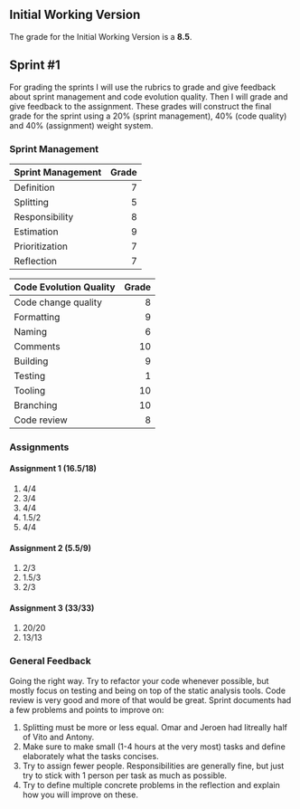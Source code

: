 ## Initial Working Version
The grade for the Initial Working Version is a **8.5**.

## Sprint #1
For grading the sprints I will use the rubrics to grade and give feedback about sprint management and code evolution quality. Then I will grade and give feedback to the assignment. These grades will construct the final grade for the sprint using a 20% (sprint management), 40% (code quality) and 40% (assignment) weight system.

### Sprint Management

|Sprint Management | Grade |
|---|---:|
Definition |  7
Splitting |  5
Responsibility |  8
Estimation |  9
Prioritization |  7
Reflection |  7

| Code Evolution Quality | Grade |
|---|---:|
Code change quality | 8
Formatting | 9
Naming | 6
Comments | 10
Building | 9
Testing | 1
Tooling | 10
Branching | 10
Code review | 8

### Assignments

#### Assignment 1 (16.5/18)
1. 4/4
1. 3/4
1. 4/4
1. 1.5/2
1. 4/4

#### Assignment 2 (5.5/9)
1. 2/3
1. 1.5/3
1. 2/3

#### Assignment 3 (33/33)
1. 20/20
1. 13/13

### General Feedback
Going the right way. Try to refactor your code whenever possible, but mostly focus on testing and being on top of the static analysis tools. Code review is very good and more of that would be great.
Sprint documents had a few problems and points to improve on:
1. Splitting must be more or less equal. Omar and Jeroen had litreally half of Vito and Antony.
2. Make sure to make small (1-4 hours at the very most) tasks and define elaborately what the tasks concises. 
3. Try to assign fewer people. Responsibilities are generally fine, but just try to stick with 1 person per task as much as possible.
4. Try to define multiple concrete problems in the reflection and explain how you will improve on these.
